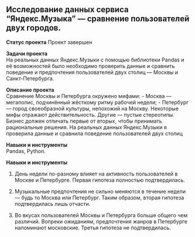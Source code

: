 ## Исследование данных сервиса “Яндекс.Музыка” — сравнение пользователей двух городов.

**Статус проекта**
Проект завершен 

**Задачи проекта**   
На реальных данных Яндекс.Музыки c помощью библиотеки Pandas и её возможностей было необходимо проверить данные и сравнить поведение и предпочтения пользователей двух столиц — Москвы и Санкт-Петербурга. 

**Описание проекта**   
Сравнение Москвы и Петербурга окружено мифами: - Москва — мегаполис, подчинённый жёсткому ритму рабочей недели; - Петербург — город своеобразной культуры, непохожий на Москву. Некоторые мифы отражают действительность. Другие — пустые стереотипы. Бизнес должен отличать первые от вторых, чтобы принимать рациональные решения. На реальных данных Яндекс.Музыки я проверила данные и сравнила поведение пользователей двух столиц

**Навыки и инструменты**   
Pandas, Python.   

**Навыки и инструменты**   
1. День недели по-разному влияет на активность пользователей в Москве и Петербурге. Первая гипотеза полностью подтвердилась.

2. Музыкальные предпочтения не сильно меняются в течение недели — будь то Москва или Петербург. Таким образом, вторая гипотеза подтвердилась лишь отчасти.

3. Во вкусах пользователей Москвы и Петербурга больше общего чем различий. Вопреки ожиданиям, предпочтения жанров в Петербурге напоминают московские. Третья гипотеза не подтвердилась.
